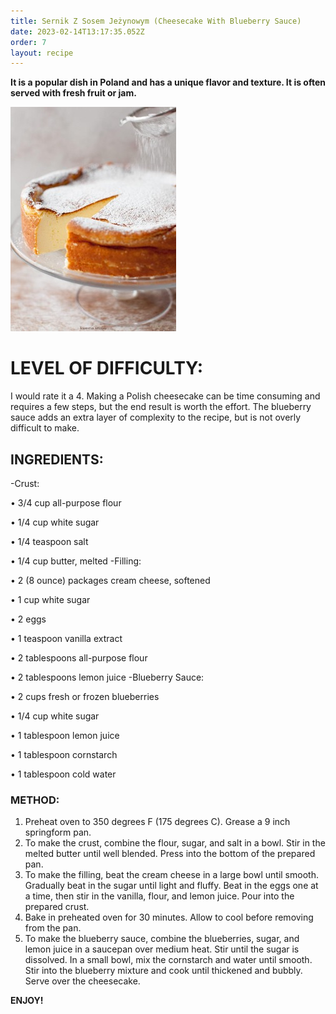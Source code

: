 ```yaml
---
title: Sernik Z Sosem Jeżynowym (Cheesecake With Blueberry Sauce)
date: 2023-02-14T13:17:35.052Z
order: 7
layout: recipe
---
```

**It is a popular dish in Poland and has a unique flavor and texture.  It is often served with fresh fruit or jam.**

![](../uploads/gggg.jpg "Sernik Z Sosem Jeżynowym ")

# **LEVEL OF DIFFICULTY:**

I would rate it a 4. Making a Polish cheesecake can be time consuming and requires a few steps, but the end result is worth the effort. The blueberry sauce adds an extra layer of complexity to the recipe, but is not overly difficult to make.

## **INGREDIENTS:**

\-Crust:

 • 3/4 cup all-purpose flour 

• 1/4 cup white sugar 

• 1/4 teaspoon salt 

• 1/4 cup butter, melted -Filling: 

• 2 (8 ounce) packages cream cheese, softened 

• 1 cup white sugar 

• 2 eggs 

• 1 teaspoon vanilla extract 

• 2 tablespoons all-purpose flour 

• 2 tablespoons lemon juice -Blueberry Sauce: 

• 2 cups fresh or frozen blueberries 

• 1/4 cup white sugar 

• 1 tablespoon lemon juice 

• 1 tablespoon cornstarch 

• 1 tablespoon cold water 

### **METHOD:**

1. Preheat oven to 350 degrees F (175 degrees C). Grease a 9 inch springform pan. 
2. To make the crust, combine the flour, sugar, and salt in a bowl. Stir in the melted butter until well blended. Press into the bottom of the prepared pan. 
3. To make the filling, beat the cream cheese in a large bowl until smooth. Gradually beat in the sugar until light and fluffy. Beat in the eggs one at a time, then stir in the vanilla, flour, and lemon juice. Pour into the prepared crust. 
4. Bake in preheated oven for 30 minutes. Allow to cool before removing from the pan. 
5. To make the blueberry sauce, combine the blueberries, sugar, and lemon juice in a saucepan over medium heat. Stir until the sugar is dissolved. In a small bowl, mix the cornstarch and water until smooth. Stir into the blueberry mixture and cook until thickened and bubbly. Serve over the cheesecake.

**ENJOY!**